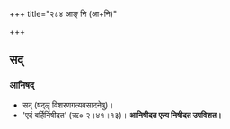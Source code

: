 +++
title="२८४ आङ् नि (आ+नि)"

+++

## सद्
### आनिषद्
- सद् (षद्लृ विशरणगत्यवसादनेषु)।
- 'एदं बर्हिर्निषीदत' (ऋ० २।४१।१३)। **आनिषीदत एत्य निषीदत उपविशत।**
